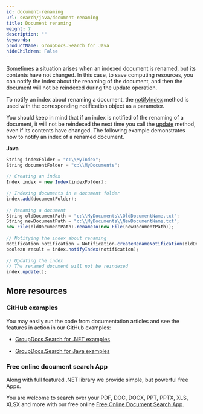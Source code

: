 ```yaml
---
id: document-renaming
url: search/java/document-renaming
title: Document renaming
weight: 7
description: ""
keywords: 
productName: GroupDocs.Search for Java
hideChildren: False
---
```

Sometimes a situation arises when an indexed document is renamed, but its contents have not changed. In this case, to save computing resources, you can notify the index about the renaming of the document, and then the document will not be reindexed during the update operation.

To notify an index about renaming a document, the [notifyIndex](https://apireference.groupdocs.com/search/java/com.groupdocs.search/Index#notifyIndex(com.groupdocs.search.Notification)) method is used with the corresponding notification object as a parameter.

You should keep in mind that if an index is notified of the renaming of a document, it will not be reindexed the next time you call the [update](https://apireference.groupdocs.com/search/java/com.groupdocs.search/Index#update()) method, even if its contents have changed. The following example demonstrates how to notify an index of a renamed document.

**Java**

```csharp
String indexFolder = "c:\\MyIndex";
String documentFolder = "c:\\MyDocuments";
 
// Creating an index
Index index = new Index(indexFolder);
 
// Indexing documents in a document folder
index.add(documentFolder);
 
// Renaming a document
String oldDocumentPath = "c:\\MyDocuments\\OldDocumentName.txt";
String newDocumentPath = "c:\\MyDocuments\\NewDocumentName.txt";
new File(oldDocumentPath).renameTo(new File(newDocumentPath));
 
// Notifying the index about renaming
Notification notification = Notification.createRenameNotification(oldDocumentPath, newDocumentPath);
boolean result = index.notifyIndex(notification);
 
// Updating the index
// The renamed document will not be reindexed
index.update();
```

## More resources

### GitHub examples

You may easily run the code from documentation articles and see the features in action in our GitHub examples:

*   [GroupDocs.Search for .NET examples](https://github.com/groupdocs-search/GroupDocs.Search-for-.NET)
    
*   [GroupDocs.Search for Java examples](https://github.com/groupdocs-search/GroupDocs.Search-for-Java)
    

### Free online document search App

Along with full featured .NET library we provide simple, but powerful free Apps.

You are welcome to search over your PDF, DOC, DOCX, PPT, PPTX, XLS, XLSX and more with our free online [Free Online Document Search App](https://products.groupdocs.app/search).

